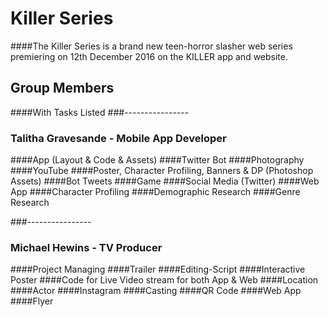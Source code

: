 # Killer Series
####The Killer Series is a brand new teen-horror slasher web series premiering on 12th December 2016 on the KILLER app and website.

## Group Members
####With Tasks Listed
###----------------
### Talitha Gravesande - Mobile App Developer
####App (Layout & Code & Assets)
####Twitter Bot
####Photography
####YouTube
####Poster, Character Profiling, Banners & DP (Photoshop Assets)
####Bot Tweets
####Game
####Social Media (Twitter)
####Web App
####Character Profiling
####Demographic Research
####Genre Research

###----------------

### Michael Hewins - TV Producer
####Project Managing
####Trailer
####Editing-Script
####Interactive Poster
####Code for Live Video stream for both App & Web
####Location
####Actor
####Instagram
####Casting
####QR Code
####Web App
####Flyer
